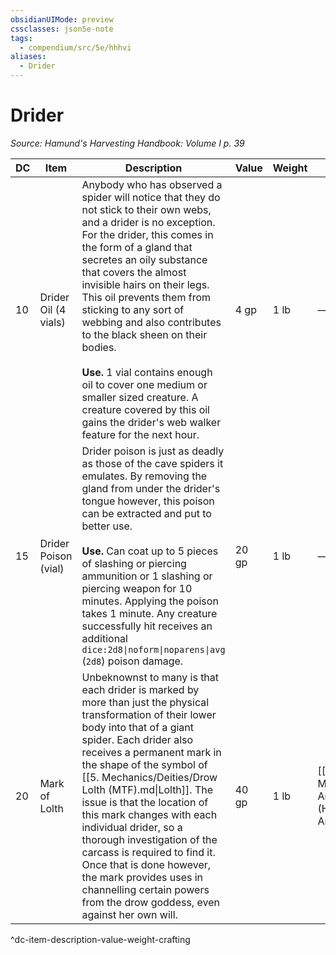 ```yaml
---
obsidianUIMode: preview
cssclasses: json5e-note
tags:
  - compendium/src/5e/hhhvi
aliases:
  - Drider
---
```

# Drider
*Source: Hamund's Harvesting Handbook: Volume I p. 39* 

| DC | Item | Description | Value | Weight | Crafting |
|----|------|-------------|-------|--------|----------|
| 10 | Drider Oil (4 vials) | Anybody who has observed a spider will notice that they do not stick to their own webs, and a drider is no exception. For the drider, this comes in the form of a gland that secretes an oily substance that covers the almost invisible hairs on their legs. This oil prevents them from sticking to any sort of webbing and also contributes to the black sheen on their bodies.<br /><br />**Use.** 1 vial contains enough oil to cover one medium or smaller sized creature. A creature covered by this oil gains the drider's web walker feature for the next hour. | 4 gp | 1 lb | — |
| 15 | Drider Poison (vial) | Drider poison is just as deadly as those of the cave spiders it emulates. By removing the gland from under the drider's tongue however, this poison can be extracted and put to better use.<br /><br />**Use.** Can coat up to 5 pieces of slashing or piercing ammunition or 1 slashing or piercing weapon for 10 minutes. Applying the poison takes 1 minute. Any creature successfully hit receives an additional `dice:2d8\|noform\|noparens\|avg` (`2d8`) poison damage. | 20 gp | 1 lb | — |
| 20 | Mark of Lolth | Unbeknownst to many is that each drider is marked by more than just the physical transformation of their lower body into that of a giant spider. Each drider also receives a permanent mark in the shape of the symbol of [[5. Mechanics/Deities/Drow Lolth (MTF).md\|Lolth]]. The issue is that the location of this mark changes with each individual drider, so a thorough investigation of the carcass is required to find it. Once that is done however, the mark provides uses in channelling certain powers from the drow goddess, even against her own will. | 40 gp | 1 lb | [[5. Mechanics/Items/Drow Amulet (HHHVI).md\|Drow Amulet]] |
^dc-item-description-value-weight-crafting
